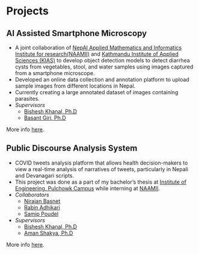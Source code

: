 # Projects

## AI Assisted Smartphone Microscopy

- A joint collaboration of [NepAl Applied Mathematics and Informatics Institute for research(NAAMII)](https://naamii.org.np/) and [Kathmandu Institute of Applied Sciences (KIAS)](https://kias.org.np/) to develop object detection models to detect diarrhea cysts from vegetables, stool, and water samples using images captured from a smartphone microscope.
- Developed an online data collection and annotation platform to upload sample images from different locations in Nepal.
- Currently creating a large annotated dataset of images containing parasites.
- *Supervisors*
    - [Bishesh Khanal, Ph.D](https://bishesh.github.io/)
    - [Basant Giri, Ph.D](https://scholar.google.com/citations?user=xfBx5bIAAAAJ&hl=en)

More info [here](https://www.naamii.org.np/projects/ai-assisted-microscopy/).

## Public Discourse Analysis System

- COVID tweets analysis platform that allows health decision-makers to view a real-time analysis of narratives of tweets, particularly in Nepali and Devanagari scripts.
- This project was done as a part of my bachelor’s thesis at [Institute of Engineering, Pulchowk Campus](https://pcampus.edu.np/) while interning at [NAAMII](https://www.naamii.org.np/projects/ai-assisted-microscopy/).
- *Collaborators*
    - [Nirajan Basnet](https://basnetnirajan.com.np/)
    - [Rabin Adhikari](https://rabinadhikari.com.np/)
    - [Samip Poudel](https://poudelsamip.com.np/)
- *Supervisors*
    - [Bishesh Khanal, Ph.D](https://bishesh.github.io/)
    - [Aman Shakya, Ph.D](https://lict.ioe.edu.np/profile/aman/)

More info [here](https://covid-talks.naamii.org.np/).